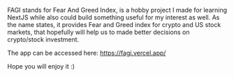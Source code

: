 FAGI stands for Fear And Greed Index, is a hobby project I made for learning NextJS while also could build something useful for my interest as well.
As the name states, it provides Fear and Greed index for crypto and US stock markets, that hopefully will help us to made better decisions on crypto/stock investment.

The app can be accessed here: 
https://fagi.vercel.app/

Hope you will enjoy it :)
